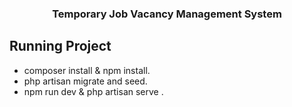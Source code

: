<h3 align="center">
    Temporary Job Vacancy Management System
</h3>

## Running Project

- composer install & npm install.
- php artisan migrate and seed.
- npm run dev & php artisan serve .

